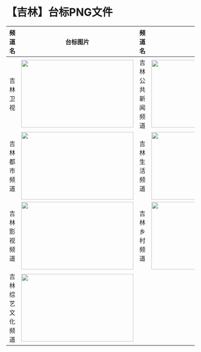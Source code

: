 # 【吉林】台标PNG文件
|频道名|台标图片|频道名|台标图片|
|:---|:---:|:---|:---:|
|吉林卫视|<img src="https://raw.githubusercontent.com/taksssss/TVlogo/main/img/Jilin.png" width="300" height="180">|吉林公共新闻频道|<img src="https://raw.githubusercontent.com/taksssss/TVlogo/main/img/Jilin1.png" width="300" height="180">|
|吉林都市频道|<img src="https://raw.githubusercontent.com/taksssss/TVlogo/main/img/Jilin2.png" width="300" height="180">|吉林生活频道|<img src="https://raw.githubusercontent.com/taksssss/TVlogo/main/img/Jilin3.png" width="300" height="180">|
|吉林影视频道|<img src="https://raw.githubusercontent.com/taksssss/TVlogo/main/img/Jilin4.png" width="300" height="180">|吉林乡村频道|<img src="https://raw.githubusercontent.com/taksssss/TVlogo/main/img/Jilin5.png" width="300" height="180">|
|吉林综艺文化频道|<img src="https://raw.githubusercontent.com/taksssss/TVlogo/main/img/Jilin6.png" width="300" height="180">|
